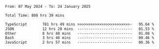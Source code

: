 
<!--START_SECTION:waka-->

```txt
From: 07 May 2024 - To: 24 January 2025

Total Time: 808 hrs 39 mins

TypeScript       781 hrs 49 mins >>>>>>>>>>>>>>>>>>>>>>>>-   95.64 %
JSON             12 hrs 28 mins  -------------------------   01.53 %
Other            8 hrs 48 mins   -------------------------   01.08 %
Bash             3 hrs 46 mins   -------------------------   00.46 %
JavaScript       2 hrs 57 mins   -------------------------   00.36 %
```

<!--END_SECTION:waka-->

<!--

### Hi there 👋
**Iam-cesar/Iam-cesar** is a ✨ _special_ ✨ repository because its `README.md` (this file) appears on your GitHub profile.

Here are some ideas to get you started:

- 🔭 I’m currently working on ...
- 🌱 I’m currently learning ...
- 👯 I’m looking to collaborate on ...
- 🤔 I’m looking for help with ...
- 💬 Ask me about ...
- 📫 How to reach me: ...
- 😄 Pronouns: ...
- ⚡ Fun fact: ...
-->
